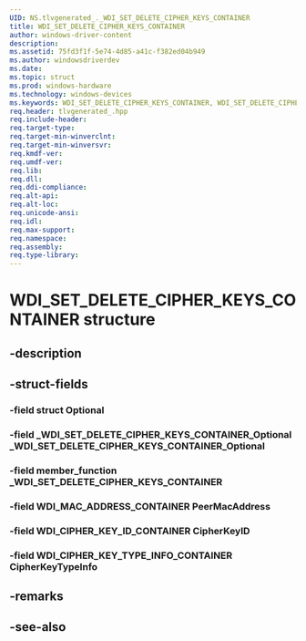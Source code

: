 ```yaml
---
UID: NS.tlvgenerated_._WDI_SET_DELETE_CIPHER_KEYS_CONTAINER
title: WDI_SET_DELETE_CIPHER_KEYS_CONTAINER
author: windows-driver-content
description: 
ms.assetid: 75fd3f1f-5e74-4d85-a41c-f382ed04b949
ms.author: windowsdriverdev
ms.date: 
ms.topic: struct
ms.prod: windows-hardware
ms.technology: windows-devices
ms.keywords: WDI_SET_DELETE_CIPHER_KEYS_CONTAINER, WDI_SET_DELETE_CIPHER_KEYS_CONTAINER, *PWDI_SET_DELETE_CIPHER_KEYS_CONTAINER
req.header: tlvgenerated_.hpp
req.include-header:
req.target-type:
req.target-min-winverclnt:
req.target-min-winversvr:
req.kmdf-ver:
req.umdf-ver:
req.lib:
req.dll:
req.ddi-compliance:
req.alt-api:
req.alt-loc:
req.unicode-ansi:
req.idl:
req.max-support:
req.namespace:
req.assembly:
req.type-library:
---
```


# WDI_SET_DELETE_CIPHER_KEYS_CONTAINER structure

## -description



## -struct-fields

### -field struct Optional			
 	
### -field _WDI_SET_DELETE_CIPHER_KEYS_CONTAINER_Optional _WDI_SET_DELETE_CIPHER_KEYS_CONTAINER_Optional			
 	
### -field member_function _WDI_SET_DELETE_CIPHER_KEYS_CONTAINER			
 	
### -field WDI_MAC_ADDRESS_CONTAINER PeerMacAddress			
 	
### -field WDI_CIPHER_KEY_ID_CONTAINER CipherKeyID			
 	
### -field WDI_CIPHER_KEY_TYPE_INFO_CONTAINER CipherKeyTypeInfo			
 	
## -remarks

## -see-also
